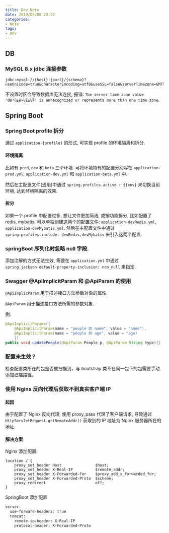 ```yaml
---
title: Dev Note
date: 2019/06/08 23:33
categories:
- Note
tags:
- Dev
---
```


## DB

### MySQL 8.x jdbc 连接参数

```
jdbc:mysql://{host}:{port}/{schema}?useUnicode=true&characterEncoding=utf8&useSSL=false&serverTimezone=GMT%2B8
```

不设置时区会导致数据库无法连接, 报错: `The server time zone value 'ÖÐ¹ú±ê×¼Ê±¼ä' is unrecognized or represents more than one time zone`.

## Spring Boot

### Spring Boot profile 拆分

通过 `application-{profile}` 的形式, 可实现 profile  的环境隔离和拆分.

#### 环境隔离

比如有 `prod`, `dev` 和 `beta` 三个环境. 可将环境特有的配置分别写在 `application-prod.yml`, `application-dev.yml` 和 `application-beta.yml` 中.

然后在主配置文件(通用)中通过 `spring.profiles.active : ${env}` 来切换当前环境, 达到环境隔离的效果.

#### 拆分

如果一个 profile 中配置过多, 想让文件更加简洁, 或按功能拆分, 比如配置了 redis, mybatis, 可以单独创建这两个的配置文件: `application-devRedis.yml`, `application-devMybatis.yml`. 然后在主配置文件中通过 `spring.profiles.include: devRedis,devMybatis` 来引入这两个配置.

### springBoot 序列化时忽略 null 字段.

添加注解的方式无法生效, 需要在 `application.yml` 中通过 `spring.jackson.default-property-inclusion: non_null` 来指定.

### Swagger @ApiImplicitParam 和 @ApiParam 的使用

`@ApiImplicParam` 用于描述接口方法参数对象的属性.

`@ApiParam` 用于描述接口方法所需的参数对象.

例:

```java
@ApiImplicitParams({
    @ApiImplicitParam(name = "people 的 name", value = "name"),
    @ApiImplicitParam(name = "people 的 age", value = "age)
    })
public void updatePeople(@ApiParam People p, @ApiParam String type){}
```

### 配置未生效？

检查配置类所在的包是否被扫描到，与 bootstrap 类不在同一包下的包需要手动添加扫描路径。

### 使用 Nginx 反向代理后获取不到真实客户端 IP

#### 起因

由于配置了 Nginx 反向代理, 使用 proxy_pass 代理了客户端请求, 导致通过 `HttpServletRequest.getRemoteAddr()` 获取到的 IP 地址为 Nginx 服务器所在的地址.

#### 解决方案

Nginx 添加配置:

```nginx
location / {
    proxy_set_header Host				$host;
    proxy_set_header X-Real-IP			$remote_addr;
    proxy_set_header X-Forwarded-For	$proxy_add_x_forwarded_for;
    proxy_set_header X-Forwarded-Proto	$scheme;
    proxy_redirect                      off;
}
```

SpringBoot 添加配置

```application.xml
server:
  use-forward-headers: true
  tomcat:
    remote-ip-header: X-Real-IP
    protocol-header: X-Forwarded-Proto
```

